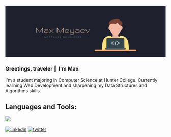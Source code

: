 ![Development](https://github.com/maxmeyaev/maxmeyaev/blob/main/banner1.png)

### Greetings, traveler 👋 I'm Max
I'm a student majoring in Computer Science at Hunter College. Currently learning Web Development and sharpening my Data Structures and Algorithms skills.

## Languages and Tools:
[![](https://skillicons.dev/icons?i=js,python,cpp,react,html,css,figma,sql)](https://skillicons.dev)


[<img src='https://cdn.jsdelivr.net/npm/simple-icons@3.0.1/icons/linkedin.svg' alt='linkedin' height='40'>](https://www.linkedin.com/in/maxmeyaev/)  [<img src='https://cdn.jsdelivr.net/npm/simple-icons@3.0.1/icons/twitter.svg' alt='twitter' height='40'>](https://twitter.com/maxnonchalant)  


